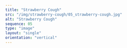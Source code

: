 ```yaml
---
title: "Strawberry Cough"
src: "/img/strawberry-cough/05_strawberry-cough.jpg"
alt: "Strawberry Cough"
sequence: 05
type: "image"
layout: "single"
orientation: "vertical"
---
```

